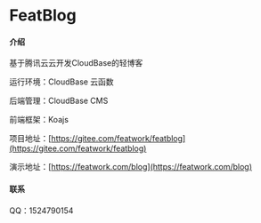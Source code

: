 # FeatBlog

#### 介绍

基于腾讯云云开发CloudBase的轻博客

运行环境：CloudBase 云函数

后端管理：CloudBase CMS

前端框架：Koajs

项目地址：[https://gitee.com/featwork/featblog](https://gitee.com/featwork/featblog)

演示地址：[https://featwork.com/blog](https://featwork.com/blog)

#### 联系

QQ：1524790154

